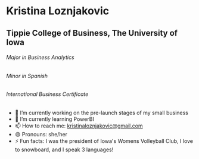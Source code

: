 # Kristina Loznjakovic

## Tippie College of Business, The University of Iowa
###### Major in Business Analytics
###### Minor in Spanish
###### International Business Certificate

- 🔭 I’m currently working on the pre-launch stages of my small business
- 🌱 I’m currently learning PowerBI
- 📫 How to reach me: kristinaloznjakovic@gmail.com
- 😄 Pronouns: she/her
- ⚡ Fun facts: I was the president of Iowa's Womens Volleyball Club, I love to snowboard, and I speak 3 languages!
